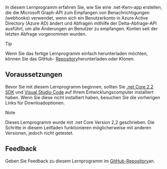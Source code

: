 <!-- markdownlint-disable MD002 MD041 -->

In diesem Lernprogramm erfahren Sie, wie Sie eine .net-Kern-app erstellen, die die Microsoft Graph-API zum Empfangen von Benachrichtigungen (webhooks) verwendet, wenn sich ein Benutzerkonto in Azure Active Directory (Azure AD) ändert und Abfragen mithilfe der Delta-Abfrage-API ausführt, um alle Änderungen an Benutzer zu empfangen. Konten seit der letzten Abfrage vorgenommen wurden.

> [!TIP]
> Wenn Sie das fertige Lernprogramm einfach herunterladen möchten, können Sie das GitHub- [Repository](https://github.com/microsoftgraph/msgraph-training-changenotifications)herunterladen oder Klonen.

## <a name="prerequisites"></a>Voraussetzungen

Bevor Sie mit diesem Lernprogramm beginnen, sollten Sie [.net Core 2,2 SDK](https://dotnet.microsoft.com/download) und [Visual Studio Code](https://code.visualstudio.com/) auf Ihrem Entwicklungscomputer installiert haben. Wenn Sie diese nicht installiert haben, besuchen Sie die vorherigen Links für Downloadoptionen.

> [!NOTE]
> Dieses Lernprogramm wurde mit .net Core Version 2,2 geschrieben. Die Schritte in diesem Leitfaden funktionieren möglicherweise mit anderen Versionen, jedoch nicht getestet.

## <a name="feedback"></a>Feedback

Geben Sie Feedback zu diesem Lernprogramm im [GitHub-Repository](https://github.com/microsoftgraph/msgraph-training-changenotifications)an.